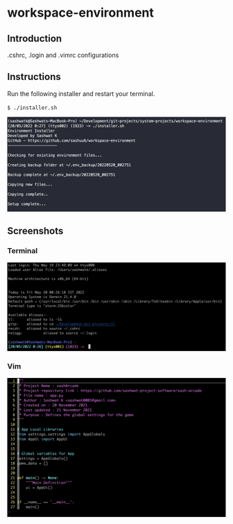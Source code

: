 # workspace-environment

## Introduction

.cshrc, .login and .vimrc configurations

## Instructions

Run the following installer and restart your terminal.

`$ ./installer.sh`

![Installer](installer.png)

## Screenshots

### Terminal

![Terminal](terminal-screenshot.png)

### Vim

![Vim](vim-screenshot.png)

